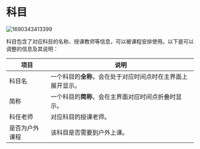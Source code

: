 ﻿# 科目

![1690343413399](pack://application:,,,/ClassIsland;component/Assets/Documents/image/Subject/1690343413399.png)

科目包含了对应科目的名称、授课教师等信息，可以被课程安排使用。以下是可以调整的信息及其说明：

| 项目 | 说明 |
| -- | -- |
| 科目名 | 一个科目的**全称**，会在处于对应时间点时在主界面上展开显示。|
| 简称 | 一个科目的**简称**，会在主界面对应时间点折叠时显示。
| 科任老师 | 对应科目的授课老师。 |
| 是否为户外课程 | 该科目是否需要到户外上课。 |
